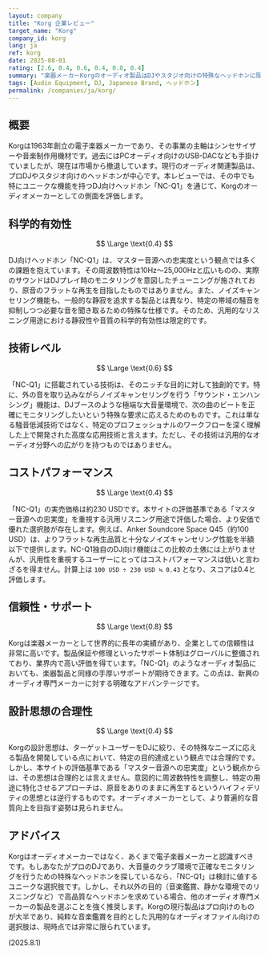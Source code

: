 ```yaml
---
layout: company
title: "Korg 企業レビュー"
target_name: "Korg"
company_id: korg
lang: ja
ref: korg
date: 2025-08-01
rating: [2.6, 0.4, 0.6, 0.4, 0.8, 0.4]
summary: "楽器メーカーKorgのオーディオ製品はDJやスタジオ向けの特殊なヘッドホンに限定される。ニッチな需要には応えるものの、汎用的なリスニングにおける再生忠実度や汎用性では課題が多い。"
tags: [Audio Equipment, DJ, Japanese Brand, ヘッドホン]
permalink: /companies/ja/korg/
---
```

## 概要

Korgは1963年創立の電子楽器メーカーであり、その事業の主軸はシンセサイザーや音楽制作用機材です。過去にはPCオーディオ向けのUSB-DACなども手掛けていましたが、現在は市場から撤退しています。現行のオーディオ関連製品は、プロDJやスタジオ向けのヘッドホンが中心です。本レビューでは、その中でも特にユニークな機能を持つDJ向けヘッドホン「NC-Q1」を通じて、Korgのオーディオメーカーとしての側面を評価します。

## 科学的有効性

$$ \Large \text{0.4} $$

DJ向けヘッドホン「NC-Q1」は、マスター音源への忠実度という観点では多くの課題を抱えています。その周波数特性は10Hz～25,000Hzと広いものの、実際のサウンドはDJプレイ時のモニタリングを意図したチューニングが施されており、原音のフラットな再生を目指したものではありません。また、ノイズキャンセリング機能も、一般的な静寂を追求する製品とは異なり、特定の帯域の騒音を抑制しつつ必要な音を聞き取るための特殊な仕様です。そのため、汎用的なリスニング用途における静寂性や音質の科学的有効性は限定的です。

## 技術レベル

$$ \Large \text{0.6} $$

「NC-Q1」に搭載されている技術は、そのニッチな目的に対して独創的です。特に、外の音を取り込みながらノイズキャンセリングを行う「サウンド・エンハンシング」機能は、DJブースのような極端な大音量環境で、次の曲のビートを正確にモニタリングしたいという特殊な要求に応えるためのものです。これは単なる騒音低減技術ではなく、特定のプロフェッショナルのワークフローを深く理解した上で開発された高度な応用技術と言えます。ただし、その技術は汎用的なオーディオ分野への広がりを持つものではありません。

## コストパフォーマンス

$$ \Large \text{0.4} $$

「NC-Q1」の実売価格は約230 USDです。本サイトの評価基準である「マスター音源への忠実度」を重視する汎用リスニング用途で評価した場合、より安価で優れた選択肢が存在します。例えば、Anker Soundcore Space Q45（約100 USD）は、よりフラットな再生品質と十分なノイズキャンセリング性能を半額以下で提供します。NC-Q1独自のDJ向け機能はこの比較の土俵には上がりませんが、汎用性を重視するユーザーにとってはコストパフォーマンスは低いと言わざるを得ません。計算上は `100 USD ÷ 230 USD ≒ 0.43` となり、スコアは0.4と評価します。

## 信頼性・サポート

$$ \Large \text{0.8} $$

Korgは楽器メーカーとして世界的に長年の実績があり、企業としての信頼性は非常に高いです。製品保証や修理といったサポート体制はグローバルに整備されており、業界内で高い評価を得ています。「NC-Q1」のようなオーディオ製品においても、楽器製品と同様の手厚いサポートが期待できます。この点は、新興のオーディオ専門メーカーに対する明確なアドバンテージです。

## 設計思想の合理性

$$ \Large \text{0.4} $$

Korgの設計思想は、ターゲットユーザーをDJに絞り、その特殊なニーズに応える製品を開発している点において、特定の目的達成という観点では合理的です。しかし、本サイトの評価基準である「マスター音源への忠実度」という観点からは、その思想は合理的とは言えません。意図的に周波数特性を調整し、特定の用途に特化させるアプローチは、原音をありのままに再生するというハイフィデリティの思想とは逆行するものです。オーディオメーカーとして、より普遍的な音質向上を目指す姿勢は見られません。

## アドバイス

Korgはオーディオメーカーではなく、あくまで電子楽器メーカーと認識すべきです。もしあなたがプロのDJであり、大音量のクラブ環境で正確なモニタリングを行うための特殊なヘッドホンを探しているなら、「NC-Q1」は検討に値するユニークな選択肢です。しかし、それ以外の目的（音楽鑑賞、静かな環境でのリスニングなど）で高品質なヘッドホンを求めている場合、他のオーディオ専門メーカーの製品を選ぶことを強く推奨します。Korgの現行製品はプロ向けのものが大半であり、純粋な音楽鑑賞を目的とした汎用的なオーディオファイル向けの選択肢は、現時点では非常に限られています。

(2025.8.1)
